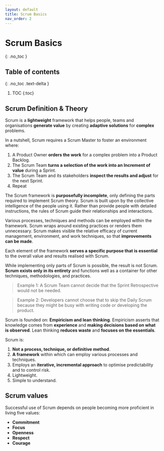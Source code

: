 ```yaml
---
layout: default
title: Scrum Basics
nav_order: 2
---
```


# Scrum Basics
{: .no_toc }

## Table of contents
{: .no_toc .text-delta }

1. TOC
{:toc}

## Scrum Definition & Theory

Scrum is a **lightweight** framework that helps people, teams and organisations **generate value** by creating **adaptive solutions** for **complex** problems.

In a nutshell, Scrum requires a Scrum Master to foster an environment where:

1. A Product Owner **orders the work** for a complex problem into a Product Backlog.
2. The Scrum Team **turns a selection of the work into an Increment of value** during a Sprint.
3. The Scrum Team and its stakeholders **inspect the results and adjust** for the next Sprint.
4. Repeat

The Scrum framework is **purposefully incomplete**, only defining the parts required to implement Scrum theory. Scrum is built upon by the collective intelligence of the people using it. Rather than provide people with detailed instructions, the rules of Scrum guide their relationships and interactions.

Various processes, techniques and methods can be employed within the framework. Scrum wraps around existing practices or renders them unnecessary. Scrum makes visible the relative efficacy of current management, environment, and work techniques, so that **improvements can be made**.

Each element of the framework **serves a specific purpose that is essential** to the overall value and results realised with Scrum.

While implementing only parts of Scrum is possible, the result is not Scrum. **Scrum exists only in its entirety** and functions well as a container for other techniques, methodologies, and practices.

> Example 1: A Scrum Team cannot decide that the Sprint Retrospective would not be needed.

> Example 2: Developers cannot choose that to skip the Daily Scrum because they might be busy with writing code or developing the product.

Scrum is founded on:
**Empiricism and lean thinking**. Empiricism asserts that knowledge comes from **experience** and **making decisions based on what is observed**. Lean thinking **reduces waste** and **focuses on the essentials**.

Scrum is:

1. **Not a process, technique, or definitive method**.
2. **A framework** within which can employ various processes and techniques.
3. Employs an **iterative, incremental approach** to optimise predictability and to control risk.
4. Lightweight.
5. Simple to understand.

## Scrum values

Successful use of Scrum depends on people becoming more proficient in living five values:

- **Commitment**
- **Focus**
- **Openness**
- **Respect**
- **Courage**
